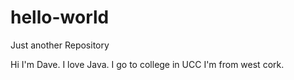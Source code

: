 # hello-world
Just another Repository

Hi I'm Dave. I love Java. I go to college in UCC
I'm from west cork.
